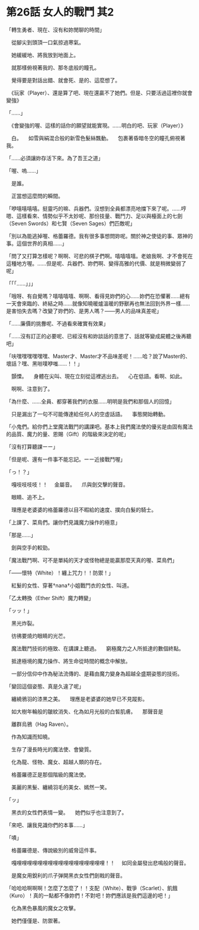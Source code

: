 # 第26話 女人的戰鬥 其2

「轉生勇者、現在、沒有和妳閒聊的時間」

　從腳尖到頭頂一口氣掠過寒氣。

　她緩緩地、將我放到地面上。

　就那樣俯視著我的、那冬底般的瞳孔。

　覺得要是對話出錯、就會死、是的、這麼想了。

　《玩家（Player）、還是算了吧、現在還贏不了她們。但是、只要活過這裡你就會變強》

「……」

　《會變強的喔、這樣的話你的願望就能實現。……明白的吧、玩家（Player）》

　白。
　如雪與絹混合般的新雪色髮絲飄動。
　包裹著昏暗冬空的瞳孔俯視著我。

「……必須讓妳存活下來。為了吾王之道」

「喔、嗚……」

　是誰。

　正當想這麼問的瞬間。

「咿嘻嘻嘻嘻。挺靈巧的嘛、兵器們。沒想到全員都漂亮地擋下來了呢。……哼嗯、這樣看來、情勢似乎不太妙呢、那份技量、戰鬥力、足以與檯面上的七劍（Seven Swords）和七賢（Seven Sages）們匹敵呢」

「別以為能逃掉喔、格蕾羅德。我有很多事想問妳呢。關於神之使徒的事、眾神的事。這個世界的真相……」

「問了又打算怎樣呢？啊啊、可悲的棋子們啊。嘻嘻嘻嘻。老娘我啊、才不會死在這種地方喔。……但是呢、兵器們、妳們啊、變得高雅的代價、就是稍微變弱了呢」

「「「……」」」

「哦呀、有自覺嗎？嘻嘻嘻嘻、啊啊、看得見妳們的心……妳們在恐懼著……總有一天會來臨的、終結之時……就像知曉暖爐溫暖的野獸再也無法回到外界一樣……是害怕失去嗎？改變了妳們的、是男人嗎？――男人的品味真差呢」

「……廉價的挑釁呢、不過看來確實有效果」

「……沒有訂正的必要呢、已經沒有和妳談話的意思了、話就等變成屍體之後再聽吧」

「呋嘿嘿嘿嘿嘿嘿、Master才、Master才不品味差呢！……哈？說了Master的、壞話？嘿、黑咝噗咿嗤……！！」

　顫慄。
　身體在尖叫、現在立刻從這裡逃出去。
　心在低語。看啊、如此。

　啊啊、注意到了。

「為什麼、……全員、都穿著我們的衣服……明明是我們和那個人的回憶」

　只是漏出了一句不可能傳達給任何人的空虛話語。
　事態開始轉動。

「小鬼們。給你們上堂魔法戰鬥的講課吧。基本上我們魔法使的優劣是由固有魔法的品質、魔力的量、恩賜（Gift）的階級來決定的呢」

「沒有打算聽課ーー」

「但是呢、還有一件事不能忘記。ーー近接戰鬥喔」

「っ！？」

　嘎吱吱吱吱！！
　金屬音。
　爪與劍交擊的聲音。

　眼睛、追不上。

　理應是老婆婆的格蕾羅德以目不暇給的速度、撲向白髮的騎士。

「上課了、菜鳥們。讓你們見識魔力操作的極意」

「那是……」

　劍與空手的較勁。

「魔法戰鬥啊、可不是單純的天才或怪物總是能贏那麼天真的喔、菜鳥們」

「――懷特（White）！纏上咒力！！防禦！」

　紅髮的女性、穿著†nana†小姐戰鬥衣的女性、叫道。

「乙太轉換（Ether Shift）魔力轉變」

「ッッ！」

　黑光炸裂。

　彷彿要燒灼眼睛的光芒。

　魔法戰鬥技術的極致、在講課上聽過。
　窮極魔力之人所抵達的數個終點。

　抵達極境的魔力操作、將生命從時間的概念中解放。

　一部分信仰中作為秘法流傳的、是藉由魔力變身為超越全盛期姿態的技術。

「變回這個姿態、真是久違了呢」

　纏繞鴉羽的漆黒之美。
　理應是老婆婆的她早已不見蹤影。

　如大樹年輪般的皺紋消失、化為如月光般的白皙肌膚。
　那聲音是

　離群烏鴉（Hag Raven）。

　作為知識而知曉。

　生存了漫長時光的魔法使、會變質。

　化為龍、怪物、魔女、超越人類的存在。

　格蕾羅德正是那個階級的魔法使。

　美麗的黑髮、纏繞羽毛的美女、嫣然一笑。

「ッ」

　黑衣的女性們表情一變。
　她們似乎也注意到了。

「來吧、讓我見識你們的本事……」

「嘖」

　格蕾羅德是、傳說級別的威脅這件事。

　嘎哩哩哩哩哩哩哩哩哩哩哩哩哩哩哩哩哩！！
　如同金屬發出悲鳴般的聲音。

　是魔女用銳利的爪子弹開黑衣女性們劍戟的聲音。

「哈哈哈啊啊啊！怎麼了怎麼了！！支配（White）、戰爭（Scarlet）、飢餓（Kuro）！真的一點都不像妳們！不對吧！妳們應該是我們這邊的吧！」

　化為黑色暴風的魔女之攻擊。

　她們僅僅是、防禦著。